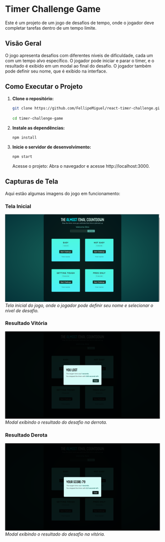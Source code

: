 # Timer Challenge Game

Este é um projeto de um jogo de desafios de tempo, onde o jogador deve completar tarefas dentro de um tempo limite.

## Visão Geral

O jogo apresenta desafios com diferentes níveis de dificuldade, cada um com um tempo alvo específico. O jogador pode iniciar e parar o timer, e o resultado é exibido em um modal ao final do desafio. O jogador também pode definir seu nome, que é exibido na interface.

## Como Executar o Projeto

1. **Clone o repositório:**

   ```bash
   git clone https://github.com/FellipeMiguel/react-timer-challenge.git

   cd timer-challenge-game
   ```

2. **Instale as dependências:**

   ```bash
   npm install
   ```

3. **Inicie o servidor de desenvolvimento:**

   ```bash
   npm start
   ```

   Acesse o projeto:
   Abra o navegador e acesse http://localhost:3000.

## Capturas de Tela

Aqui estão algumas imagens do jogo em funcionamento:

### Tela Inicial

![Tela Inicial](./screenshots/home.png)  
_Tela inicial do jogo, onde o jogador pode definir seu nome e selecionar o nível de desafio._

### Resultado Vitória

![Desafio em Andamento](./screenshots/you-lost.png)  
_Modal exibindo o resultado do desafio na derrota._

### Resultado Derota

![Resultado do Desafio](./screenshots/you-won.png)  
_Modal exibindo o resultado do desafio na vitória._
